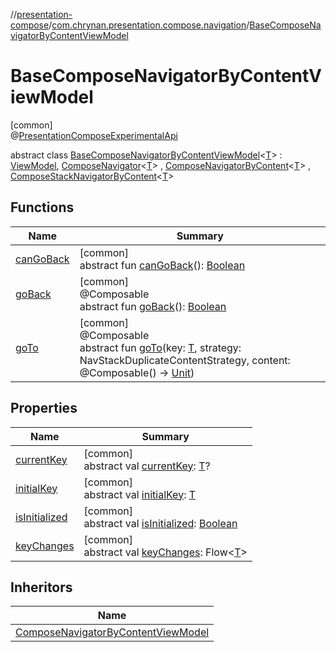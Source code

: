 //[presentation-compose](../../../index.md)/[com.chrynan.presentation.compose.navigation](../index.md)/[BaseComposeNavigatorByContentViewModel](index.md)

# BaseComposeNavigatorByContentViewModel

[common]\
@[PresentationComposeExperimentalApi](../../com.chrynan.presentation.compose/-presentation-compose-experimental-api/index.md)

abstract class [BaseComposeNavigatorByContentViewModel](index.md)&lt;[T](index.md)&gt; : [ViewModel](../../../../presentation-core/presentation-core/com.chrynan.presentation/-view-model/index.md), [ComposeNavigator](../-compose-navigator/index.md)&lt;[T](index.md)&gt; , [ComposeNavigatorByContent](../-compose-navigator-by-content/index.md)&lt;[T](index.md)&gt; , [ComposeStackNavigatorByContent](../-compose-stack-navigator-by-content/index.md)&lt;[T](index.md)&gt;

## Functions

| Name | Summary |
|---|---|
| [canGoBack](../-compose-stack-navigator/can-go-back.md) | [common]<br>abstract fun [canGoBack](../-compose-stack-navigator/can-go-back.md)(): [Boolean](https://kotlinlang.org/api/latest/jvm/stdlib/kotlin/-boolean/index.html) |
| [goBack](../-compose-stack-navigator-by-content/go-back.md) | [common]<br>@Composable<br>abstract fun [goBack](../-compose-stack-navigator-by-content/go-back.md)(): [Boolean](https://kotlinlang.org/api/latest/jvm/stdlib/kotlin/-boolean/index.html) |
| [goTo](../-compose-navigator-by-content/go-to.md) | [common]<br>@Composable<br>abstract fun [goTo](../-compose-navigator-by-content/go-to.md)(key: [T](index.md), strategy: NavStackDuplicateContentStrategy, content: @Composable() -&gt; [Unit](https://kotlinlang.org/api/latest/jvm/stdlib/kotlin/-unit/index.html)) |

## Properties

| Name | Summary |
|---|---|
| [currentKey](../-compose-navigator/current-key.md) | [common]<br>abstract val [currentKey](../-compose-navigator/current-key.md): [T](index.md)? |
| [initialKey](../-compose-navigator/initial-key.md) | [common]<br>abstract val [initialKey](../-compose-navigator/initial-key.md): [T](index.md) |
| [isInitialized](../-compose-navigator/is-initialized.md) | [common]<br>abstract val [isInitialized](../-compose-navigator/is-initialized.md): [Boolean](https://kotlinlang.org/api/latest/jvm/stdlib/kotlin/-boolean/index.html) |
| [keyChanges](../-compose-navigator/key-changes.md) | [common]<br>abstract val [keyChanges](../-compose-navigator/key-changes.md): Flow&lt;[T](index.md)&gt; |

## Inheritors

| Name |
|---|
| [ComposeNavigatorByContentViewModel](../-compose-navigator-by-content-view-model/index.md) |
